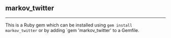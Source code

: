 ## markov_twitter

---

This is a Ruby gem which can be installed using `gem install markov_twitter` or by adding `gem 'markov_twitter' to a Gemfile.